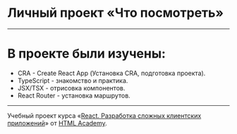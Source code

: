# Личный проект «Что посмотреть»

----

# В проекте были изучены:

* CRA - Create React App (Установка CRA, подготовка проекта).
* TypeScript - знакомство и практика.
* JSX/TSX  - отрисовка компонентов.
* React Router - установка маршрутов.

----
Учебный проект курса «[React. Разработка сложных клиентских приложений](https://htmlacademy.ru/intensive/react)» от [HTML Academy](https://htmlacademy.ru).